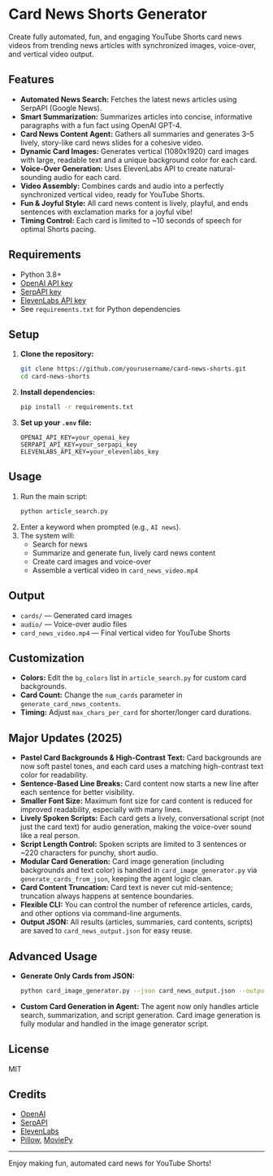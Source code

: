 # Card News Shorts Generator

Create fully automated, fun, and engaging YouTube Shorts card news videos from trending news articles with synchronized images, voice-over, and vertical video output.

## Features
- **Automated News Search:** Fetches the latest news articles using SerpAPI (Google News).
- **Smart Summarization:** Summarizes articles into concise, informative paragraphs with a fun fact using OpenAI GPT-4.
- **Card News Content Agent:** Gathers all summaries and generates 3–5 lively, story-like card news slides for a cohesive video.
- **Dynamic Card Images:** Generates vertical (1080x1920) card images with large, readable text and a unique background color for each card.
- **Voice-Over Generation:** Uses ElevenLabs API to create natural-sounding audio for each card.
- **Video Assembly:** Combines cards and audio into a perfectly synchronized vertical video, ready for YouTube Shorts.
- **Fun & Joyful Style:** All card news content is lively, playful, and ends sentences with exclamation marks for a joyful vibe!
- **Timing Control:** Each card is limited to ~10 seconds of speech for optimal Shorts pacing.

## Requirements
- Python 3.8+
- [OpenAI API key](https://platform.openai.com/)
- [SerpAPI key](https://serpapi.com/)
- [ElevenLabs API key](https://elevenlabs.io/)
- See `requirements.txt` for Python dependencies

## Setup
1. **Clone the repository:**
   ```sh
   git clone https://github.com/yourusername/card-news-shorts.git
   cd card-news-shorts
   ```
2. **Install dependencies:**
   ```sh
   pip install -r requirements.txt
   ```
3. **Set up your `.env` file:**
   ```env
   OPENAI_API_KEY=your_openai_key
   SERPAPI_API_KEY=your_serpapi_key
   ELEVENLABS_API_KEY=your_elevenlabs_key
   ```

## Usage
1. Run the main script:
   ```sh
   python article_search.py
   ```
2. Enter a keyword when prompted (e.g., `AI news`).
3. The system will:
   - Search for news
   - Summarize and generate fun, lively card news content
   - Create card images and voice-over
   - Assemble a vertical video in `card_news_video.mp4`

## Output
- `cards/` — Generated card images
- `audio/` — Voice-over audio files
- `card_news_video.mp4` — Final vertical video for YouTube Shorts

## Customization
- **Colors:** Edit the `bg_colors` list in `article_search.py` for custom card backgrounds.
- **Card Count:** Change the `num_cards` parameter in `generate_card_news_contents`.
- **Timing:** Adjust `max_chars_per_card` for shorter/longer card durations.

## Major Updates (2025)

- **Pastel Card Backgrounds & High-Contrast Text:** Card backgrounds are now soft pastel tones, and each card uses a matching high-contrast text color for readability.
- **Sentence-Based Line Breaks:** Card content now starts a new line after each sentence for better visibility.
- **Smaller Font Size:** Maximum font size for card content is reduced for improved readability, especially with many lines.
- **Lively Spoken Scripts:** Each card gets a lively, conversational script (not just the card text) for audio generation, making the voice-over sound like a real person.
- **Script Length Control:** Spoken scripts are limited to 3 sentences or ~220 characters for punchy, short audio.
- **Modular Card Generation:** Card image generation (including backgrounds and text color) is handled in `card_image_generator.py` via `generate_cards_from_json`, keeping the agent logic clean.
- **Card Content Truncation:** Card text is never cut mid-sentence; truncation always happens at sentence boundaries.
- **Flexible CLI:** You can control the number of reference articles, cards, and other options via command-line arguments.
- **Output JSON:** All results (articles, summaries, card contents, scripts) are saved to `card_news_output.json` for easy reuse.

## Advanced Usage

- **Generate Only Cards from JSON:**
  ```sh
  python card_image_generator.py --json card_news_output.json --output_dir cards
  ```
- **Custom Card Generation in Agent:**
  The agent now only handles article search, summarization, and script generation. Card image generation is fully modular and handled in the image generator script.

## License
MIT

## Credits
- [OpenAI](https://openai.com/)
- [SerpAPI](https://serpapi.com/)
- [ElevenLabs](https://elevenlabs.io/)
- [Pillow](https://python-pillow.org/), [MoviePy](https://zulko.github.io/moviepy/)

---

Enjoy making fun, automated card news for YouTube Shorts!
